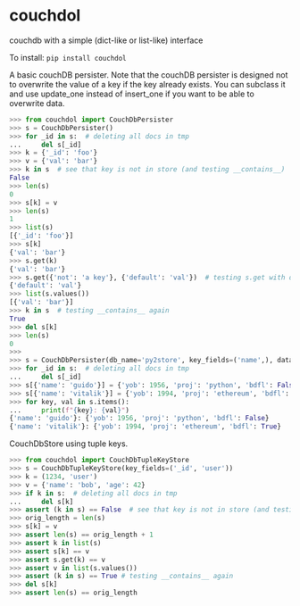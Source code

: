 
# couchdol
couchdb with a simple (dict-like or list-like) interface

To install:	```pip install couchdol```



A basic couchDB persister.
Note that the couchDB persister is designed not to overwrite the value of a key if the key already exists.
You can subclass it and use update_one instead of insert_one if you want to be able to overwrite data.

```python
>>> from couchdol import CouchDbPersister
>>> s = CouchDbPersister()
>>> for _id in s:  # deleting all docs in tmp
...     del s[_id]
>>> k = {'_id': 'foo'}
>>> v = {'val': 'bar'}
>>> k in s  # see that key is not in store (and testing __contains__)
False
>>> len(s)
0
>>> s[k] = v
>>> len(s)
1
>>> list(s)
[{'_id': 'foo'}]
>>> s[k]
{'val': 'bar'}
>>> s.get(k)
{'val': 'bar'}
>>> s.get({'not': 'a key'}, {'default': 'val'})  # testing s.get with default
{'default': 'val'}
>>> list(s.values())
[{'val': 'bar'}]
>>> k in s  # testing __contains__ again
True
>>> del s[k]
>>> len(s)
0
>>>
>>> s = CouchDbPersister(db_name='py2store', key_fields=('name',), data_fields=('yob', 'proj', 'bdfl'))
>>> for _id in s:  # deleting all docs in tmp
...     del s[_id]
>>> s[{'name': 'guido'}] = {'yob': 1956, 'proj': 'python', 'bdfl': False}
>>> s[{'name': 'vitalik'}] = {'yob': 1994, 'proj': 'ethereum', 'bdfl': True}
>>> for key, val in s.items():
...     print(f"{key}: {val}")
{'name': 'guido'}: {'yob': 1956, 'proj': 'python', 'bdfl': False}
{'name': 'vitalik'}: {'yob': 1994, 'proj': 'ethereum', 'bdfl': True}

```

    
CouchDbStore using tuple keys.

```python
>>> from couchdol import CouchDbTupleKeyStore
>>> s = CouchDbTupleKeyStore(key_fields=('_id', 'user'))
>>> k = (1234, 'user')
>>> v = {'name': 'bob', 'age': 42}
>>> if k in s:  # deleting all docs in tmp
...     del s[k]
>>> assert (k in s) == False  # see that key is not in store (and testing __contains__)
>>> orig_length = len(s)
>>> s[k] = v
>>> assert len(s) == orig_length + 1
>>> assert k in list(s)
>>> assert s[k] == v
>>> assert s.get(k) == v
>>> assert v in list(s.values())
>>> assert (k in s) == True # testing __contains__ again
>>> del s[k]
>>> assert len(s) == orig_length
```

